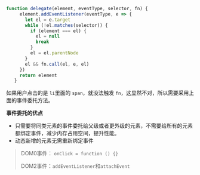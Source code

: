 ```js
function delegate(element, eventType, selector, fn) {
     element.addEventListener(eventType, e => {
       let el = e.target
       while (!el.matches(selector)) {
         if (element === el) {
           el = null
           break
         }
         el = el.parentNode
       }
       el && fn.call(el, e, el)
     })
     return element
   }

```

如果用户点击的是 `li`里面的 `span`，就没法触发 `fn`，这显然不对，所以需要采用上面的事件委托方法。

**事件委托的优点**

- 只需要将同类元素的事件委托给父级或者更外级的元素，不需要给所有的元素都绑定事件，减少内存占用空间，提升性能。
- 动态新增的元素无需重新绑定事件

> DOM0事件： `onClick = function () {}`
>
> DOM2事件：`addEventListener`和`attachEvent`